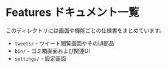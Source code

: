 # Features ドキュメント一覧

このディレクトリには画面や機能ごとの仕様書をまとめています。

- `tweets/` - ツイート閲覧画面やそのUI部品
- `bin/` - ゴミ箱画面および関連UI
- `settings/` - 設定画面
